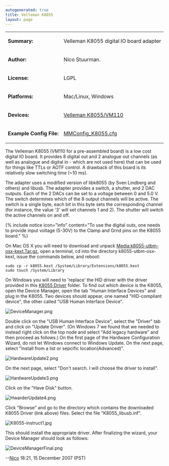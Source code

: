 ```yaml
---
autogenerated: true
title: Velleman K8055
layout: page
---
```


<table>
<tr>
<td markdown="1">

**Summary:**

</td>
<td markdown="1">

Velleman K8055 digital IO board adapter

</td>
</tr>
<tr>
<td markdown="1">

**Author:**

</td>
<td markdown="1">

Nico Stuurman.

</td>
</tr>
<tr>
<td markdown="1">

**License:**

</td>
<td markdown="1">

LGPL

</td>
</tr>
<tr>
<td markdown="1">

**Platforms:**

</td>
<td markdown="1">

Mac/Linux, Windows

</td>
</tr>
<tr>
<td markdown="1">

**Devices:**

</td>
<td markdown="1">

[Velleman
K8055/VM110](http://www.velleman.be/ot/en/product/view/?id=351346)

</td>
</tr>
<tr>
<td markdown="1">

**Example Config File:**

</td>
<td markdown="1">

[MMConfig_K8055.cfg](media/MMConfig_K8055.cfg "wikilink")

</td>
</tr>
</table>

The Velleman K8055 (VM110 for a pre-assembled board) is a low cost
digital IO board. It provides 8 digital out and 2 analogue out channels
(as well as analogue and digital in - which are not used here) that can
be used for things like TTLs or AOTF control. A drawback of this board
is its relatively slow switching time (\~10 ms).

The adapter uses a modified version of libk8055 (by Sven Lindberg and
others) and libusb. The adapter provides a switch, a shutter, and 2 DAC
outputs. Each of the 2 DACs can be set to a voltage between 0 and 5.0 V.
The switch determines which of the 8 output channels will be active. The
switch is a single byte, each bit in this byte sets the corresponding
channel (for instance, the value '3' will set channels 1 and 2). The
shutter will switch the active channels on and off.

{% include notice icon="info" content="To use the digital outs, one needs to provide input voltage (5-30V) to the Clamp and Grnd pins on the K8055 board." %}

On Mac OS X you will need to download and unpack
[Media:k8055-utbm-osx-kext.Tar.gz](Media:k8055-utbm-osx-kext.Tar.gz "wikilink"),
open a terminal, cd into the directory k8055-utbm-osx-kext, issue the
commands below, and reboot:

    sudo cp -r k8055.kext /System/Library/Extensions/k8055.kext
    sudo touch /System/Library

On Windows you will need to 'replace' the HID driver with the driver
provided in this [K8055
Driver](http://valelab.ucsf.edu/~MM/drivers/K8055.zip) folder. To find
out which device is the K8055, open the Device Manager, open the tab
"Human Interface Devices" and plug in the K8055. Two devices should
appear, one named "HID-compliant device", the other called "USB Human
Interface Device".

![](media/DeviceManager.png "DeviceManager.png")

Double click on the "USB Human Interface Device", select the "Driver"
tab and click on "Update Driver". (On Windows 7 we found that we needed
to instead right click on the top node and select "Add legacy hardware"
and then proceed as follows.) On the first page of the Hardware
Configuration Wizard, do not let Windows connect to Windows Update. On
the next page, select "Install from a list or sepcific
location(Advanced)".

![](media/HardwareUpdate2.png "HardwareUpdate2.png")

On the next page, select "Don't search. I will choose the driver to
install".

![](media/HardwareUpdate3.png "HardwareUpdate3.png")

Click on the "Have Disk" button.

![](media/HwarderUpdate4.png "HwarderUpdate4.png")

Click "Browse" and go to the directory which contains the downloaded
K8055 Driver (link above) files. Select the file "K8055\_libusb.inf".

![](media/K8055-instruct1.jpg "K8055-instruct1.jpg")

This should install the appropriate driver. After finalizing the wizard,
your Device Manager should look as follows:

![](media/DeviceManagerFinal.png "DeviceManagerFinal.png")

--[Nico](User:Nico "wikilink") 18:21, 15 December 2007 (PST)

